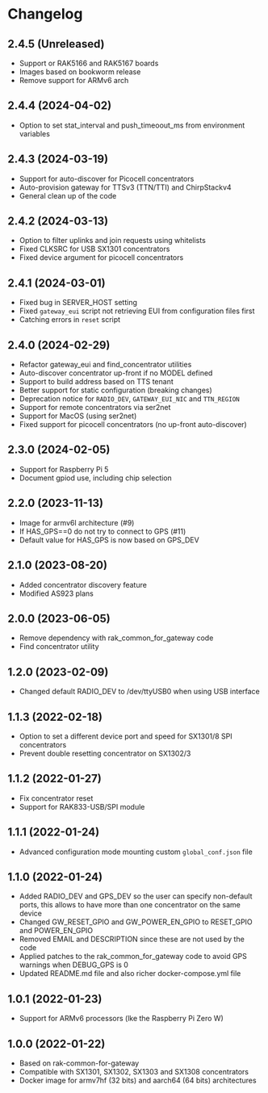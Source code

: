# Changelog

## 2.4.5 (Unreleased)

* Support or RAK5166 and RAK5167 boards
* Images based on bookworm release
* Remove support for ARMv6 arch

## 2.4.4 (2024-04-02)

* Option to set stat_interval and push_timeoout_ms from environment variables

## 2.4.3 (2024-03-19)

* Support for auto-discover for Picocell concentrators
* Auto-provision gateway for TTSv3 (TTN/TTI) and ChirpStackv4
* General clean up of the code

## 2.4.2 (2024-03-13)

* Option to filter uplinks and join requests using whitelists
* Fixed CLKSRC for USB SX1301 concentrators
* Fixed device argument for picocell concentrators

## 2.4.1 (2024-03-01)

* Fixed bug in SERVER_HOST setting
* Fixed `gateway_eui` script not retrieving EUI from configuration files first
* Catching errors in `reset` script

## 2.4.0 (2024-02-29)

* Refactor gateway_eui and find_concentrator utilities
* Auto-discover concentrator up-front if no MODEL defined
* Support to build address based on TTS tenant
* Better support for static configuration (breaking changes)
* Deprecation notice for `RADIO_DEV`, `GATEWAY_EUI_NIC` and `TTN_REGION`
* Support for remote concentrators via ser2net
* Support for MacOS (using ser2net)
* Fixed support for picocell concentrators (no up-front auto-discover)

## 2.3.0 (2024-02-05)

* Support for Raspberry Pi 5
* Document gpiod use, including chip selection

## 2.2.0 (2023-11-13)

* Image for armv6l architecture (#9)
* If HAS_GPS==0 do not try to connect to GPS (#11)
* Default value for HAS_GPS is now based on GPS_DEV

## 2.1.0 (2023-08-20)

* Added concentrator discovery feature
* Modified AS923 plans

## 2.0.0 (2023-06-05)

* Remove dependency with rak_common_for_gateway code
* Find concentrator utility

## 1.2.0 (2023-02-09)

* Changed default RADIO_DEV to /dev/ttyUSB0 when using USB interface

## 1.1.3 (2022-02-18)

* Option to set a different device port and speed for SX1301/8 SPI concentrators
* Prevent double resetting concentrator on SX1302/3

## 1.1.2 (2022-01-27)

* Fix concentrator reset
* Support for RAK833-USB/SPI module

## 1.1.1 (2022-01-24)

* Advanced configuration mode mounting custom `global_conf.json` file
 
## 1.1.0 (2022-01-24)

* Added RADIO_DEV and GPS_DEV so the user can specify non-default ports, this allows to have more than one concentrator on the same device
* Changed GW_RESET_GPIO and GW_POWER_EN_GPIO to RESET_GPIO and POWER_EN_GPIO
* Removed EMAIL and DESCRIPTION since these are not used by the code
* Applied patches to the rak_common_for_gateway code to avoid GPS warnings when DEBUG_GPS is 0
* Updated README.md file and also richer docker-compose.yml file

## 1.0.1 (2022-01-23)

* Support for ARMv6 processors (lke the Raspberry Pi Zero W)

## 1.0.0 (2022-01-22)

* Based on rak-common-for-gateway
* Compatible with SX1301, SX1302, SX1303 and SX1308 concentrators
* Docker image for armv7hf (32 bits) and aarch64 (64 bits) architectures
